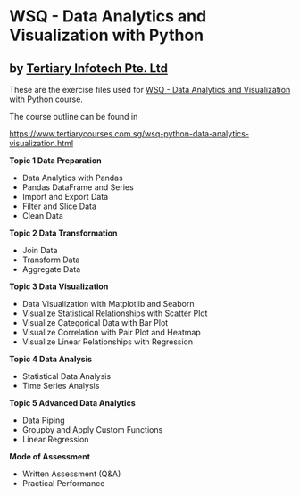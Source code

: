 # WSQ - Data Analytics and Visualization with Python
## by [Tertiary Infotech Pte. Ltd](https://www.tertiarycourses.com.sg/)

These are the exercise files used for [WSQ - Data Analytics and Visualization with Python](https://www.tertiarycourses.com.sg/wsq-python-data-analytics-visualization.html) course. 

The course outline can be found in 

https://www.tertiarycourses.com.sg/wsq-python-data-analytics-visualization.html

<p><strong>Topic 1 Data Preparation</strong> </p>
<ul>
<li>Data Analytics with Pandas</li>
<li>Pandas DataFrame and Series</li>
<li>Import and Export Data</li>
<li>Filter and Slice Data</li>
<li>Clean Data</li>
</ul>
<p></p>
<p><strong>Topic 2 Data Transformation</strong></p>
<ul>
<li>Join Data</li>
<li>Transform Data</li>
<li>Aggregate Data</li>
</ul>
<p><strong>Topic 3 Data Visualization</strong></p>
<ul>
<li>Data Visualization with Matplotlib and Seaborn</li>
<li>Visualize Statistical Relationships with Scatter Plot</li>
<li>Visualize Categorical Data with Bar Plot</li>
<li>Visualize Correlation with Pair Plot and Heatmap</li>
<li>Visualize Linear Relationships with Regression</li>
</ul>
<p><strong>Topic 4 Data Analysis</strong></p>
<ul>
<li>Statistical Data Analysis</li>
<li>Time Series Analysis</li>
</ul>
<p><strong>Topic 5 Advanced Data Analytics</strong></p>
<ul>
<li>Data Piping</li>
<li>Groupby and Apply Custom Functions</li>
<li>Linear Regression</li>
</ul>
<p><strong>Mode of Assessment</strong></p>
<ul>
<li>Written Assessment (Q&amp;A)</li>
<li>Practical Performance</li>
</ul>



